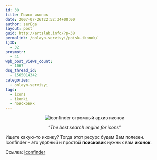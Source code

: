 ```yaml
---
id: 38
title: Поиск иконок
date: 2007-07-26T22:52:34+00:00
author: serEga
layout: post
guid: http://artslab.info/?p=38
permalink: /onlayn-servisyi/poisk-ikonok/
ljID:
  - 32
prosmotr:
  - 41
wpb_post_views_count:
  - 1067
dsq_thread_id:
  - 1565014342
categories:
  - onlayn-servisyi
tags:
  - icons
  - ikonki
  - поисковик
---
```

<p STYLE="text-align: center">
  <img SRC="http://artslab.info/wp-content/uploads/iconfinder1.jpg" ALT="iconfinder огромный архив иконок" />
</p>

<p ALIGN="center">
  <em>&#8220;The best search engine for icons&#8221;</em>
</p>

Ищете какую-то иконку? Тогда этот ресурс будем Вам полезен. Iconfinder &#8211; это удобный и простой **поисковик** нужных вам **иконок**.

Ссылка: <a REL="none" HREF="http://www.iconfinder.net/" TARGET="_blank" TITLE="Iconfinder">Iconfinder</a>